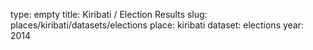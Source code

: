 type: empty
title: Kiribati / Election Results
slug: places/kiribati/datasets/elections
place: kiribati
dataset: elections
year: 2014
